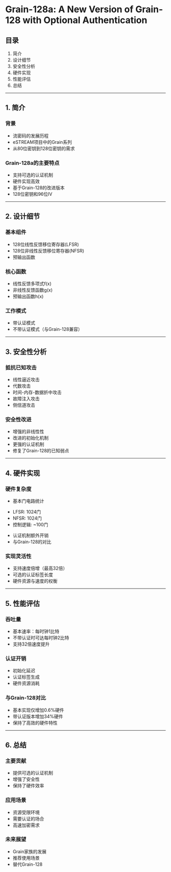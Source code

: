 # Grain-128a: A New Version of Grain-128 with Optional Authentication

## 目录
1. 简介
2. 设计细节
3. 安全性分析
4. 硬件实现
5. 性能评估
6. 总结

---

## 1. 简介

### 背景
- 流密码的发展历程
- eSTREAM项目中的Grain系列
- 从80位密钥到128位密钥的需求

### Grain-128a的主要特点
- 支持可选的认证机制
- 硬件实现高效
- 基于Grain-128的改进版本
- 128位密钥和96位IV

---

## 2. 设计细节

### 基本组件
- 128位线性反馈移位寄存器(LFSR)
- 128位非线性反馈移位寄存器(NFSR)
- 预输出函数

### 核心函数
- 线性反馈多项式f(x)
- 非线性反馈函数g(x)
- 预输出函数h(x)

### 工作模式
- 带认证模式
- 不带认证模式（与Grain-128兼容）

---

## 3. 安全性分析

### 抵抗已知攻击
- 线性逼近攻击
- 代数攻击
- 时间-内存-数据折中攻击
- 故障注入攻击
- 侧信道攻击

### 安全性改进
- 增强的非线性性
- 改进的初始化机制
- 更强的认证机制
- 修复了Grain-128的已知弱点

---

## 4. 硬件实现

### 硬件复杂度
- 基本门电路统计
* LFSR: 1024门
* NFSR: 1024门
* 控制逻辑: ~100门
- 认证机制额外开销
- 与Grain-128的对比

### 实现灵活性
- 支持速度倍增（最高32倍）
- 可选的认证标签长度
- 硬件资源与速度的权衡

---

## 5. 性能评估

### 吞吐量
- 基本速率：每时钟1比特
- 不带认证时可达每时钟2比特
- 支持32倍速度提升

### 认证开销
- 初始化延迟
- 认证标签生成
- 硬件资源消耗

### 与Grain-128对比
- 基本实现仅增加0.6%硬件
- 带认证版本增加34%硬件
- 保持了高效的硬件特性

---

## 6. 总结

### 主要贡献
- 提供可选的认证机制
- 增强了安全性
- 保持了硬件效率

### 应用场景
- 资源受限环境
- 需要认证的场合
- 高速加密需求

### 未来展望
- Grain家族的发展
- 推荐使用场景
- 替代Grain-128